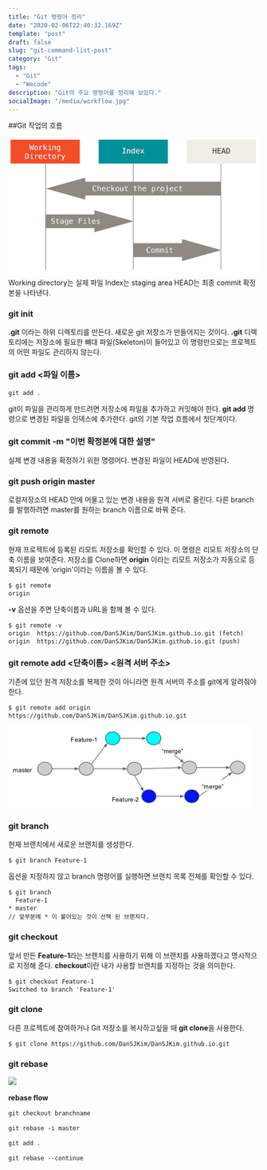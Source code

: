 ```yaml
---
title: "Git 명령어 정리"
date: "2020-02-06T22:40:32.169Z"
template: "post"
draft: false
slug: "git-command-list-post"
category: "Git"
tags:
  - "Git"
  - "Wecode"
description: "Git의 주요 명령어를 정리해 보았다."
socialImage: "/media/workflow.jpg"
---
```


##Git 작업의 흐름

![workflow](/media/workflow.png)
Working directory는 실제 파일
Index는 staging area
HEAD는 최종 commit 확정본을 나타낸다.

### git init

**.git** 이라는 하위 디렉토리를 만든다. 새로운 git 저장소가 만들어지는 것이다.
**.git** 디렉토리에는 저장소에 필요한 뼈대 파일(Skeleton)이 들어있고 이 명령만으로는 프로젝트의 어떤 파일도 관리하지 않는다.

### git add <파일 이름>

```
git add .
```

git이 파일을 관리하게 만드려면 저장소에 파일을 추가하고 커밋해야 한다. **git add** 명령으로 변경된 파일을 인덱스에 추가한다.
git의 기본 작업 흐름에서 첫단계이다.

### git commit -m "이번 확정본에 대한 설명"

실제 변경 내용을 확정하기 위한 명령어다. 변경된 파일이 HEAD에 반영된다.

### git push origin master

로컬저장소의 HEAD 안에 머물고 있는 변경 내용을 원격 서버로 올린다. 다른 branch를 발행하려면 master를 원하는 branch 이름으로 바꿔 준다.

### git remote

현재 프로젝트에 등록된 리모트 저장소를 확인할 수 있다. 이 명령은 리모트 저장소의 단축 이름을 보여준다.
저장소를 Clone하면 **origin** 이라는 리모트 저장소가 자동으로 등록되기 때문에 'origin'이라는 이름을 볼 수 있다.

```
$ git remote
origin
```

**-v** 옵션을 주면 단축이름과 URL을 함께 볼 수 있다.

```
$ git remote -v
origin	https://github.com/DanSJKim/DanSJKim.github.io.git (fetch)
origin	https://github.com/DanSJKim/DanSJKim.github.io.git (push)
```

### git remote add <단축이름> <원격 서버 주소>

기존에 있던 원격 저장소를 복제한 것이 아니라면 원격 서버의 주소를 git에게 알려줘야 한다.

```
$ git remote add origin https://github.com/DanSJKim/DanSJKim.github.io.git
```

![branch](/media/branch.png)

### git branch <branchname>

현재 브랜치에서 새로운 브랜치를 생성한다.

```
$ git branch Feature-1
```

옵션을 지정하지 않고 branch 명령어를 실행하면 브랜치 목록 전체를 확인할 수 있다.

```
$ git branch
  Feature-1
* master
// 앞부분에 * 이 붙어있는 것이 선택 된 브랜치다.
```

### git checkout <branchname>

앞서 만든 **Feature-1**라는 브랜치를 사용하기 위해 이 브랜치를 사용하겠다고 명시적으로 지정해 준다.
**checkout**이란 내가 사용할 브랜치를 지정하는 것을 의미한다.

```
$ git checkout Feature-1
Switched to branch 'Feature-1'
```

### git clone

다른 프로젝트에 참여하거나 Git 저장소를 복사하고싶을 때 **git clone**을 사용한다.

```
$ git clone https://github.com/DanSJKim/DanSJKim.github.io.git
```

### git rebase

![](https://user-images.githubusercontent.com/53449023/76296024-e9ac0e00-62f8-11ea-81f9-db83f3aea021.jpeg)

**rebase flow**

```
git checkout branchname
```

```
git rebase -i master
```

```
git add .
```

```
git rebase --continue
```
